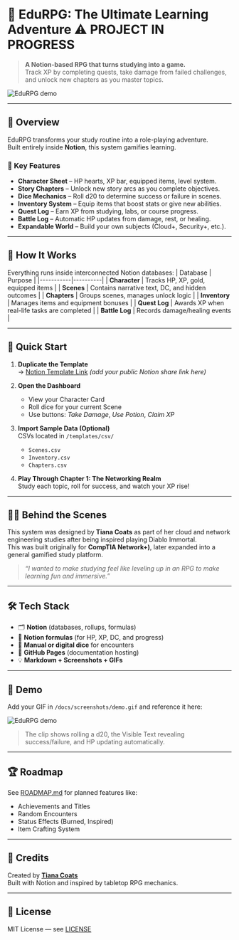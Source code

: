 # 🎲 EduRPG: The Ultimate Learning Adventure ⚠️ PROJECT IN PROGRESS

> **A Notion-based RPG that turns studying into a game.**  
> Track XP by completing quests, take damage from failed challenges, and unlock new chapters as you master topics.

![EduRPG demo](docs/screenshots/rpgdemo.gif)

---

## 🌟 Overview

EduRPG transforms your study routine into a role-playing adventure.  
Built entirely inside **Notion**, this system gamifies learning. 

### 🧠 Key Features
- **Character Sheet** – HP hearts, XP bar, equipped items, level system.  
- **Story Chapters** – Unlock new story arcs as you complete objectives.  
- **Dice Mechanics** – Roll d20 to determine success or failure in scenes.  
- **Inventory System** – Equip items that boost stats or give new abilities.  
- **Quest Log** – Earn XP from studying, labs, or course progress.  
- **Battle Log** – Automatic HP updates from damage, rest, or healing.  
- **Expandable World** – Build your own subjects (Cloud+, Security+, etc.).  

---

## 🧩 How It Works

Everything runs inside interconnected Notion databases:
| Database | Purpose |
|-----------|----------|
| **Character** | Tracks HP, XP, gold, equipped items |
| **Scenes** | Contains narrative text, DC, and hidden outcomes |
| **Chapters** | Groups scenes, manages unlock logic |
| **Inventory** | Manages items and equipment bonuses |
| **Quest Log** | Awards XP when real-life tasks are completed |
| **Battle Log** | Records damage/healing events |

---

## 🚀 Quick Start

1. **Duplicate the Template**  
   → [Notion Template Link](#) *(add your public Notion share link here)*

2. **Open the Dashboard**  
   - View your Character Card  
   - Roll dice for your current Scene  
   - Use buttons: *Take Damage*, *Use Potion*, *Claim XP*

3. **Import Sample Data (Optional)**  
   CSVs located in `/templates/csv/`  
   - `Scenes.csv`  
   - `Inventory.csv`  
   - `Chapters.csv`

4. **Play Through Chapter 1: The Networking Realm**  
   Study each topic, roll for success, and watch your XP rise!

---

## 🧙‍♀️ Behind the Scenes

This system was designed by **Tiana Coats** as part of her cloud and network engineering studies after being inspired playing Diablo Immortal.  
This was built originally for **CompTIA Network+)**, later expanded into a general gamified study platform.

> *“I wanted to make studying feel like leveling up in an RPG to make learning fun and immersive.”*

---

## 🛠️ Tech Stack
- 🗂️ **Notion** (databases, rollups, formulas)
- 🧮 **Notion formulas** (for HP, XP, DC, and progress)
- 🎲 **Manual or digital dice** for encounters
- 🧰 **GitHub Pages** (documentation hosting)
- 💡 **Markdown + Screenshots + GIFs**

---

## 🎥 Demo

Add your GIF in `/docs/screenshots/demo.gif` and reference it here:

![EduRPG demo](docs/screenshots/demo.gif)

> The clip shows rolling a d20, the Visible Text revealing success/failure, and HP updating automatically.

---

## 🏆 Roadmap
See [ROADMAP.md](ROADMAP.md) for planned features like:
- Achievements and Titles
- Random Encounters
- Status Effects (Burned, Inspired)
- Item Crafting System

---

## 🙌 Credits
Created by [**Tiana Coats**](https://www.linkedin.com/in/tiana-coats-78618725a/)  
Built with Notion and inspired by tabletop RPG mechanics.  

---

## 📜 License
MIT License — see [LICENSE](LICENSE)
